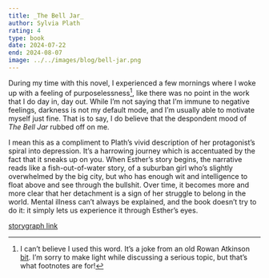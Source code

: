 ```yaml
---
title: _The Bell Jar_
author: Sylvia Plath
rating: 4
type: book
date: 2024-07-22
end: 2024-08-07
image: ../../images/blog/bell-jar.png
---
```


During my time with this novel, I experienced a few mornings where I woke up with a feeling of purposelessness[^1], like there was no point in the work that I do day in, day out. While I’m not saying that I’m immune to negative feelings, darkness is not my default mode, and I’m usually able to motivate myself just fine. That is to say, I do believe that the despondent mood of _The Bell Jar_ rubbed off on me.

I mean this as a compliment to Plath’s vivid description of her protagonist’s spiral into depression. It’s a harrowing journey which is accentuated by the fact that it sneaks up on you. When Esther’s story begins, the narrative reads like a fish-out-of-water story, of a suburban girl who’s slightly overwhelmed by the big city, but who has enough wit and intelligence to float above and see through the bullshit. Over time, it becomes more and more clear that her detachment is a sign of her struggle to belong in the world. Mental illness can’t always be explained, and the book doesn’t try to do it: it simply lets us experience it through Esther’s eyes.

[storygraph link](https://app.thestorygraph.com/books/36009e3e-c23c-4516-9754-64b7e00e0187)

[^1]: I can’t believe I used this word. It’s a joke from an old Rowan Atkinson [bit](https://youtu.be/gCFB9D5m7vQ?t=287). I’m sorry to make light while discussing a serious topic, but that’s what footnotes are for!
